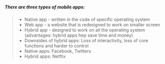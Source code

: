 ##### There are three types of mobile apps:
> * Native app - written in the code of specific operating system
> * Web app - a website that is redesigned to work on smaller screen 
> * Hybrid app - designed to work on all the operating system (advantages: hybrid apps hep save time and money)
> * Downsides of hybrid apps: Loss of interactivity, loss of core functions and harder to control
> * Native apps: Facebook, Twitters
> * Hybrid apps: Netflix

